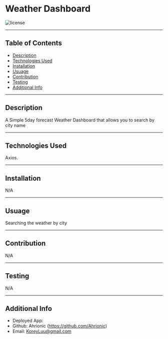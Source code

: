 # Weather Dashboard

  ![license](https://img.shields.io/badge/license-MIT-blue)

  ***
  ## Table of Contents
  - [Description](#description)
  - [Technologies Used](#technologies-used)
  - [Installation](#installation)
  - [Usuage](#usuage)
  - [Contribution](#contribution)
  - [Testing](#testing)
  - [Additional Info](#additional-info)

  ***
  ## Description
  A Simple 5day forecast Weather Dashboard that allows you to search by city name
  
  ***
  ## Technologies Used
  Axios.

  ***
  ## Installation
  N/A

  ***
  ## Usuage
  Searching the weather by city

  ***
  ## Contribution
  N/A

  ***
  ## Testing
  N/A

  ***
  ## Additional Info
  - Deployed App: 
  - Github: Ahrionic (https://github.com/Ahrionic)
  - Email: KoreyLuu@gmail.com